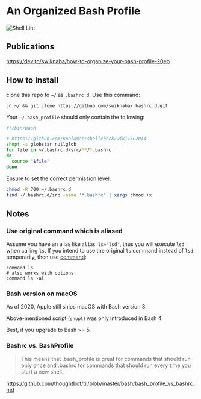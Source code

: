 # An Organized Bash Profile

![Shell Lint](https://github.com/swiknaba/.bashrc.d/workflows/ShellLint/badge.svg)

## Publications
https://dev.to/swiknaba/how-to-organize-your-bash-profile-20eb

## How to install
clone this repo to `~/` as `.bashrc.d`. Use this command:

```shell
cd ~/ && git clone https://github.com/swiknaba/.bashrc.d.git
```

Your `~/.bash_profile` should only contain the following:

```bash
#!/bin/bash

# https://github.com/koalaman/shellcheck/wiki/SC2044
shopt -s globstar nullglob
for file in ~/.bashrc.d/src/**/*.bashrc
do
  source "$file"
done
```

Ensure to set the correct permission level:

```bash
chmod -R 700 ~/.bashrc.d
find ~/.bashrc.d/src -name '*.bashrc' | xargs chmod +x
```

## Notes
### Use original command which is aliased
Assume you have an alias like `alias ls='lsd'`, thus you will execute `lsd` when calling `ls`.
If you intend to use the original `ls` command instead of `lsd` temporarily, then use [command](https://pubs.opengroup.org/onlinepubs/009604499/utilities/command.html):

```shell
command ls
# also works with options:
command ls -al
```


###  Bash version on macOS
As of 2020, Apple still ships macOS with Bash version 3.

Above-mentioned script (`shopt`) was only introduced in Bash 4.

Best, if you upgrade to Bash >= 5.


### Bashrc vs. BashProfile
> This means that .bash_profile is great for commands that should run only once and .bashrc for commands that should run every time you start a new shell.

https://github.com/thoughtbot/til/blob/master/bash/bash_profile_vs_bashrc.md
